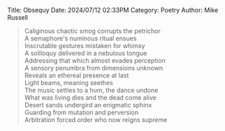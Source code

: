 Title: Obsequy
Date: 2024/07/12 02:33PM
Category: Poetry
Author: Mike Russell

> Caliginous chaotic smog corrupts the petrichor<br>
> A semaphore's numinous ritual ensues<br>
> Inscrutable gestures mistaken for whimsy<br>
> A soliloquy delivered in a nebulous tongue<br>
> Addressing that which almost evades perception<br>
> A sensory penumbra from dimensions unknown<br>
> Reveals an ethereal presence at last<br>
> Light beams, meaning seethes<br>
> The music settles to a hum, the dance undone<br>
> What was living dies and the dead come alive<br>
> Desert sands undergird an enigmatic sphinx<br>
> Guarding from mutation and perversion<br>
> Arbitration forced order who now reigns supreme
